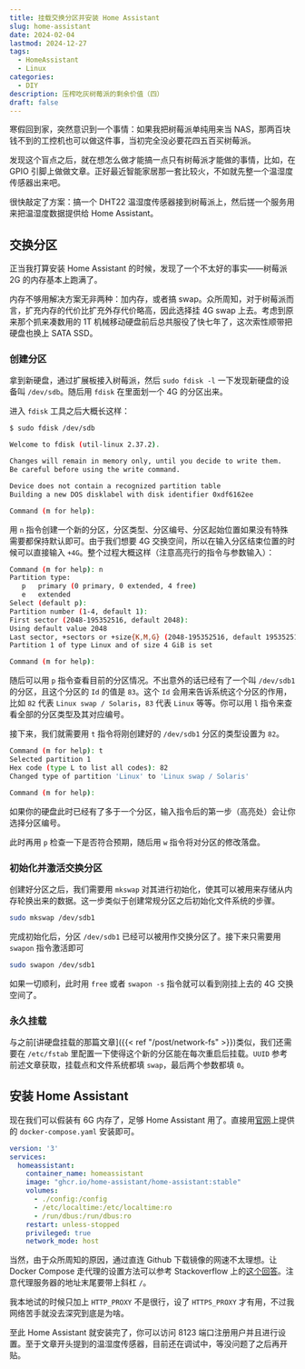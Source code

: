 ```yaml
---
title: 挂载交换分区并安装 Home Assistant
slug: home-assistant
date: 2024-02-04
lastmod: 2024-12-27
tags:
  - HomeAssistant
  - Linux
categories:
  - DIY
description: 压榨吃灰树莓派的剩余价值（四）
draft: false
---
```


寒假回到家，突然意识到一个事情：如果我把树莓派单纯用来当 NAS，那两百块钱不到的工控机也可以做这件事，当初完全没必要花四五百买树莓派。

发现这个盲点之后，就在想怎么做才能搞一点只有树莓派才能做的事情，比如，在 GPIO 引脚上做做文章。正好最近智能家居那一套比较火，不如就先整一个温湿度传感器出来吧。

很快敲定了方案：搞一个 DHT22 温湿度传感器接到树莓派上，然后搓一个服务用来把温湿度数据提供给 Home Assistant。

## 交换分区

正当我打算安装 Home Assistant 的时候，发现了一个不太好的事实——树莓派 2G 的内存基本上跑满了。

内存不够用解决方案无非两种：加内存，或者搞 swap。众所周知，对于树莓派而言，扩充内存的代价比扩充外存代价略高，因此选择挂 4G swap 上去。考虑到原来那个抓来凑数用的 1T 机械移动硬盘前后总共服役了快七年了，这次索性顺带把硬盘也换上 SATA SSD。

### 创建分区

拿到新硬盘，通过扩展板接入树莓派，然后 `sudo fdisk -l` 一下发现新硬盘的设备叫 `/dev/sdb`。随后用 `fdisk` 在里面划一个 4G 的分区出来。

进入 `fdisk` 工具之后大概长这样：

```sh
$ sudo fdisk /dev/sdb

Welcome to fdisk (util-linux 2.37.2).

Changes will remain in memory only, until you decide to write them.
Be careful before using the write command.

Device does not contain a recognized partition table
Building a new DOS disklabel with disk identifier 0xdf6162ee

Command (m for help):
```

用 `n` 指令创建一个新的分区，分区类型、分区编号、分区起始位置如果没有特殊需要都保持默认即可。由于我们想要 4G 交换空间，所以在输入分区结束位置的时候可以直接输入 `+4G`。整个过程大概这样（注意高亮行的指令与参数输入）：

```sh {hl_lines=["1","5-7","9"]}
Command (m for help): n
Partition type:
   p   primary (0 primary, 0 extended, 4 free)
   e   extended
Select (default p): 
Partition number (1-4, default 1):
First sector (2048-195352516, default 2048): 
Using default value 2048
Last sector, +sectors or +size{K,M,G} (2048-195352516, default 195352516): +4G
Partition 1 of type Linux and of size 4 GiB is set

Command (m for help):
```

随后可以用 `p` 指令查看目前的分区情况。不出意外的话已经有了一个叫 `/dev/sdb1` 的分区，且这个分区的 `Id` 的值是 `83`。这个 `Id` 会用来告诉系统这个分区的作用，比如 `82` 代表 `Linux swap / Solaris`，`83` 代表 `Linux` 等等。你可以用 `l` 指令来查看全部的分区类型及其对应编号。

接下来，我们就需要用 `t` 指令将刚创建好的 `/dev/sdb1` 分区的类型设置为 `82`。

```sh {hl_lines=["2"]}
Command (m for help): t
Selected partition 1
Hex code (type L to list all codes): 82
Changed type of partition 'Linux' to 'Linux swap / Solaris'

Command (m for help):
```

如果你的硬盘此时已经有了多于一个分区，输入指令后的第一步（高亮处）会让你选择分区编号。

此时再用 `p` 检查一下是否符合预期，随后用 `w` 指令将对分区的修改落盘。

### 初始化并激活交换分区

创建好分区之后，我们需要用 `mkswap` 对其进行初始化，使其可以被用来存储从内存轮换出来的数据。这一步类似于创建常规分区之后初始化文件系统的步骤。

```sh
sudo mkswap /dev/sdb1
```

完成初始化后，分区 `/dev/sdb1` 已经可以被用作交换分区了。接下来只需要用 `swapon` 指令激活即可

```sh
sudo swapon /dev/sdb1
```

如果一切顺利，此时用 `free` 或者 `swapon -s` 指令就可以看到刚挂上去的 4G 交换空间了。

### 永久挂载

与之前[讲硬盘挂载的那篇文章]({{< ref "/post/network-fs" >}})类似，我们还需要在 `/etc/fstab` 里配置一下使得这个新的分区能在每次重启后挂载。`UUID` 参考前述文章获取，挂载点和文件系统都填 `swap`，最后两个参数都填 `0`。

## 安装 Home Assistant

现在我们可以假装有 6G 内存了，足够 Home Assistant 用了。直接用[官网](https://www.home-assistant.io/installation/alternative/#docker-compose)上提供的 `docker-compose.yaml` 安装即可。

```yaml
version: '3'
services:
  homeassistant:
    container_name: homeassistant
    image: "ghcr.io/home-assistant/home-assistant:stable"
    volumes:
      - ./config:/config
      - /etc/localtime:/etc/localtime:ro
      - /run/dbus:/run/dbus:ro
    restart: unless-stopped
    privileged: true
    network_mode: host
```

当然，由于众所周知的原因，通过直连 Github 下载镜像的网速不太理想。让 Docker Compose 走代理的设置方法可以参考 Stackoverflow 上的[这个回答](https://stackoverflow.com/a/54220188/11971817)。注意代理服务器的地址末尾要带上斜杠 `/`。

我本地试的时候只加上 `HTTP_PROXY` 不是很行，设了 `HTTPS_PROXY` 才有用，不过我网络苦手就没去深究到底是为啥。

至此 Home Assistant 就安装完了，你可以访问 8123 端口注册用户并且进行设置。至于文章开头提到的温湿度传感器，目前还在调试中，等没问题了之后再开贴。

